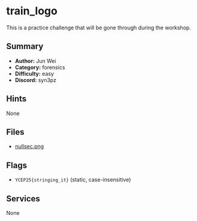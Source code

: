 
# train_logo
This is a practice challenge that will be gone through during the workshop.


## Summary
- **Author:** Jun Wei
- **Category:** forensics
- **Difficulty:** easy
- **Discord:** syn3pz

## Hints
None

## Files
- [nullsec.png](<dist/nullsec.png>)

## Flags
- `YCEP25{stringing_it}` (static, case-insensitive)

## Services
None

